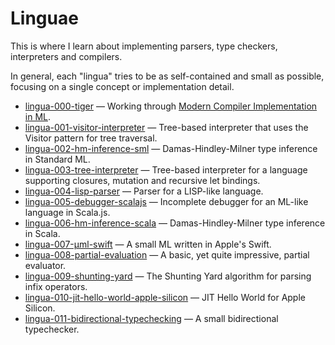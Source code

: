 # Linguae

This is where I learn about implementing parsers, type checkers, interpreters
and compilers.

In general, each "lingua" tries to be as self-contained and small as possible,
focusing on a single concept or implementation detail.

- [lingua-000-tiger](lingua-000-tiger) — Working through [Modern Compiler Implementation in ML][0].
- [lingua-001-visitor-interpreter](lingua-001-visitor-interpreter) — Tree-based interpreter that uses the Visitor pattern for tree traversal.
- [lingua-002-hm-inference-sml](lingua-002-hm-inference-sml) — Damas-Hindley-Milner type inference in Standard ML.
- [lingua-003-tree-interpreter](lingua-003-tree-interpreter) — Tree-based interpreter for a language supporting closures, mutation and recursive let bindings.
- [lingua-004-lisp-parser](lingua-004-lisp-parser) — Parser for a LISP-like language.
- [lingua-005-debugger-scalajs](lingua-005-debugger-scalajs) — Incomplete debugger for an ML-like language in Scala.js.
- [lingua-006-hm-inference-scala](lingua-006-hm-inference-scala) — Damas-Hindley-Milner type inference in Scala.
- [lingua-007-µml-swift](lingua-007-µml-swift) — A small ML written in Apple's Swift.
- [lingua-008-partial-evaluation](lingua-008-partial-evaluation) — A basic, yet quite impressive, partial evaluator.
- [lingua-009-shunting-yard](lingua-009-shunting-yard) — The Shunting Yard algorithm for parsing infix operators.
- [lingua-010-jit-hello-world-apple-silicon](lingua-010-jit-hello-world-apple-silicon) — JIT Hello World for Apple Silicon.
- [lingua-011-bidirectional-typechecking](lingua-011-bidirectional-typechecking) — A small bidirectional typechecker.

[0]: http://www.amazon.com/Modern-Compiler-Implementation-Andrew-Appel/dp/0521607647/

